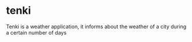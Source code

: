 # tenki
Tenki is a weather application, it informs about the weather of a city during a certain number of days

